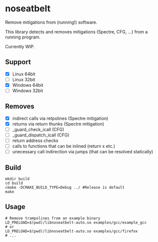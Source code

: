 noseatbelt
==========

Remove mitigations from (running!) software.

This library detects and removes mitigations (Spectre, CFG, ...) from a running program.

Currently WIP.

Support
-------

- [x] Linux 64bit
- [ ] Linux 32bit
- [x] Windows 64bit
- [ ] Windows 32bit

Removes
-------

- [x] indirect calls via retpolines (Spectre mitigation)
- [x] returns via return thunks (Spectre mitigation)
- [ ] \_guard\_check\_icall (CFG)
- [ ] \_guard\_dispatch\_icall (CFG)
- [ ] return address checks
- [ ] calls to functions that can be inlined (return x etc.)
- [ ] unecessary call indirection via jumps (that can be resolved statically)

Build
-----

```
mkdir build
cd build
cmake -DCMAKE_BUILD_TYPE=Debug ../ #Release is default
make
```

Usage
-----

```
# Remove trampolines from an example binary
LD_PRELOAD=$(pwd)/libnoseatbelt-auto.so examples/gcc/example_gcc
# or
LD_PRELOAD=$(pwd)/libnoseatbelt-auto.so examples/gcc/firefox
# ...
```
